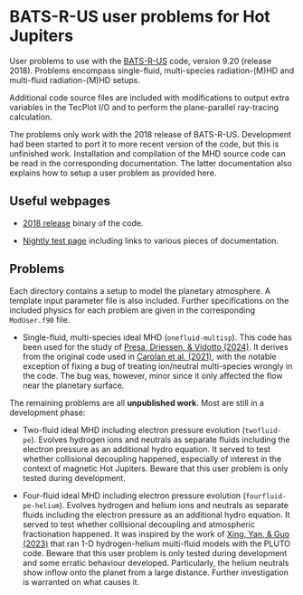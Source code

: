 # BATS-R-US user problems for Hot Jupiters

User problems to use with the [BATS-R-US](https://github.com/SWMFsoftware/BATSRUS)
code, version 9.20 (release 2018). Problems encompass single-fluid, multi-species radiation-(M)HD and multi-fluid radiation-(M)HD setups.

Additional code source files are included with modifications to output extra variables in the TecPlot I/O and to perform the plane-parallel ray-tracing calculation.

The problems only work with the 2018 release of BATS-R-US. Development had been started to port it to more recent version of the code, but this is unfinished work. Installation and compilation of the MHD source code can be read in the corresponding documentation. The latter documentation also explains how to setup a user problem as provided here.

## Useful webpages

- [2018 release](https://github.com/SWMFsoftware/BATSRUS/releases/tag/2018-06-24) binary of the code.

- [Nightly test page](http://herot.engin.umich.edu/~gtoth/) including links to various pieces of documentation.

## Problems

Each directory contains a setup to model the planetary atmosphere. A template input parameter file is also included. Further specifications on the included physics for each problem are given in the corresponding `ModUser.f90` file.

- Single-fluid, multi-species ideal MHD (`onefluid-multisp`). This code has been used for the study of [Presa, Driessen, & Vidotto (2024)](https://academic.oup.com/mnras/article/534/4/3622/7816390). It derives from the original code used in [Carolan et al. (2021)](https://academic.oup.com/mnras/article/508/4/6001/6395334), with the notable exception of fixing a bug of treating ion/neutral multi-species wrongly in the code. The bug was, however, minor since it only affected the flow near the planetary surface.

The remaining problems are all **unpublished work**. Most are still in a development phase:

- Two-fluid ideal MHD including electron pressure evolution (`twofluid-pe`). Evolves hydrogen ions and neutrals as separate fluids including the electron pressure as an additional hydro equation. It served to test whether collisional decoupling happened, especially of interest in the context of magnetic Hot Jupiters. Beware that this user problem is only tested during development.

- Four-fluid ideal MHD including electron pressure evolution (`fourfluid-pe-helium`). Evolves hydrogen and helium ions and neutrals as separate fluids including the electron pressure as an additional hydro equation. It served to test whether collisional decoupling and atmospheric fractionation happened. It was inspired by the work of [Xing, Yan, & Guo (2023)](https://iopscience.iop.org/article/10.3847/1538-4357/ace43f) that ran 1-D hydrogen-helium multi-fluid models with the PLUTO code. Beware that this user problem is only tested during development and some erratic behaviour developed. Particularly, the helium neutrals show inflow onto the planet from a large distance. Further investigation is warranted on what causes it.



